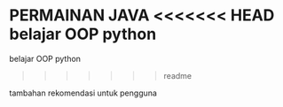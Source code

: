 PERMAINAN JAVA
<<<<<<< HEAD
belajar OOP python 
=======
belajar OOP python
>>>>>>> readme


tambahan rekomendasi untuk pengguna
